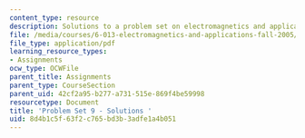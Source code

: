 ```yaml
---
content_type: resource
description: Solutions to a problem set on electromagnetics and applications.
file: /media/courses/6-013-electromagnetics-and-applications-fall-2005/8d4b1c5f63f2c765bd3b3adfe1a4b051_ps9_solution.pdf
file_type: application/pdf
learning_resource_types:
- Assignments
ocw_type: OCWFile
parent_title: Assignments
parent_type: CourseSection
parent_uid: 42cf2a95-b277-a731-515e-869f4be59998
resourcetype: Document
title: 'Problem Set 9 - Solutions '
uid: 8d4b1c5f-63f2-c765-bd3b-3adfe1a4b051
---
```

